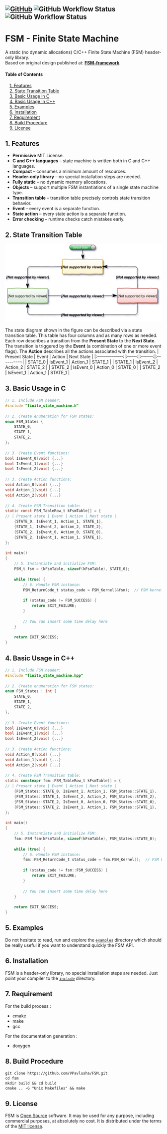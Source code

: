[![GitHub](https://img.shields.io/github/license/VPavlusha/FSM?color=blue&label=License&logo=github)](LICENSE)
![GitHub Workflow Status](https://img.shields.io/github/workflow/status/VPavlusha/FSM/CMake?label=CMake&logo=Github)
![GitHub Workflow Status](https://img.shields.io/github/workflow/status/VPavlusha/FSM/cpp-linter?label=cpp-linter&logo=Github)
---

# FSM - Finite State Machine
A static (no dynamic allocations) C/C++ Finite State Machine (FSM) header-only library.<br />
Based on original design published at: <a href="https://github.com/AstarLight/FSM-framework"><strong>FSM-framework</strong></a>.

#### Table of Contents  
&emsp;[1. Features](#1-features)  
&emsp;[2. State Transition Table](#2-state-transition-table)  
&emsp;[3. Basic Usage in C](#3-basic-usage-in-c)  
&emsp;[4. Basic Usage in C++](#4-basic-usage-in-c)  
&emsp;[5. Examples](#5-examples)  
&emsp;[6. Installation](#6-installation)  
&emsp;[7. Requirement](#7-requirement)  
&emsp;[8. Build Procedure](#8-build-procedure)  
&emsp;[9. License](#9-license)  

## 1. Features
  - **Permissive** MIT License.
  - **C and C++ languages** – state machine is written both in C and C++ languages.
  - **Compact** – consumes a minimum amount of resources.
  - **Header-only library** – no special installation steps are needed.
  - **Fully static** – no dynamic memory allocations.
  - **Objects** – support multiple FSM instantiations of a single state machine type.
  - **Transition table** – transition table precisely controls state transition behavior.
  - **Event** – every event is a separate function.
  - **State action** – every state action is a separate function.
  - **Error checking** – runtime checks catch mistakes early.

## 2. State Transition Table

<img src="./doc/img/fsm_diagram.svg" alt="Finite State Machine" width="550"/>

The state diagram shown in the figure can be described via a state transition table. This table has four columns and as many rows as needed. Each row describes a transition from the **Present State** to the **Next State**. The transition is triggered by the **Event** (a combination of one or more event flags). The **Action** describes all the actions associated with the transition.
| Present State | Event | Action | Next State |
|:-------------:|:-----:|:------:|:----------:|
| STATE_0 | IsEvent_1 | Action_1 | STATE_1 |
| STATE_1 | IsEvent_2 | Action_2 | STATE_2 |
| STATE_2 | IsEvent_0 | Action_0 | STATE_0 |
| STATE_2 | IsEvent_1 | Action_1 | STATE_1 |

## 3. Basic Usage in C
```C
// 1. Include FSM header:
#include "finite_state_machine.h"

// 2. Create enumeration for FSM states:
enum FSM_States {
    STATE_0,
    STATE_1,
    STATE_2,
};

// 3. Create Event functions:
bool IsEvent_0(void) {...}
bool IsEvent_1(void) {...}
bool IsEvent_2(void) {...}

// 3. Create Action functions:
void Action_0(void) {...}
void Action_1(void) {...}
void Action_2(void) {...}

// 4. Create FSM Transition table:
static const FSM_TableRow_t kFsmTable[] = {
// | Present state | Event | Action | Next state |
    {STATE_0, IsEvent_1, Action_1, STATE_1},
    {STATE_1, IsEvent_2, Action_2, STATE_2},
    {STATE_2, IsEvent_0, Action_0, STATE_0},
    {STATE_2, IsEvent_1, Action_1, STATE_1},
};

int main()
{
    // 5. Instantiate and initialize FSM:
    FSM_t fsm = {kFsmTable, sizeof(kFsmTable), STATE_0};

    while (true) {
        // 6. Handle FSM instance:
        FSM_ReturnCode_t status_code = FSM_Kernel(&fsm);  // FSM kernel task running on background
        
        if (status_code != FSM_SUCCESS) {
            return EXIT_FAILURE;
        }

        // You can insert some time delay here
    }

    return EXIT_SUCCESS;
}
```

## 4. Basic Usage in C++
```C
// 1. Include FSM header:
#include "finite_state_machine.hpp"

// 2. Create enumeration for FSM states:
enum FSM_States : int {
    STATE_0,
    STATE_1,
    STATE_2,
};

// 3. Create Event functions:
bool IsEvent_0(void) {...}
bool IsEvent_1(void) {...}
bool IsEvent_2(void) {...}

// 3. Create Action functions:
void Action_0(void) {...}
void Action_1(void) {...}
void Action_2(void) {...}

// 4. Create FSM Transition table:
static constexpr fsm::FSM_TableRow_t kFsmTable[] = {
// | Present state | Event | Action | Next state |
    {FSM_States::STATE_0, IsEvent_1, Action_1, FSM_States::STATE_1},
    {FSM_States::STATE_1, IsEvent_2, Action_2, FSM_States::STATE_2},
    {FSM_States::STATE_2, IsEvent_0, Action_0, FSM_States::STATE_0},
    {FSM_States::STATE_2, IsEvent_1, Action_1, FSM_States::STATE_1},
};

int main()
{
    // 5. Instantiate and initialize FSM:
    fsm::FSM fsm(kFsmTable, sizeof(kFsmTable), FSM_States::STATE_0);

    while (true) {
        // 6. Handle FSM instance:
        fsm::FSM_ReturnCode_t status_code = fsm.FSM_Kernel();  // FSM kernel task running on background
        
        if (status_code != fsm::FSM_SUCCESS) {
            return EXIT_FAILURE;
        }

        // You can insert some time delay here
    }

    return EXIT_SUCCESS;
}
```

## 5. Examples
Do not hesitate to read, run and explore the [`examples`](https://github.com/VPavlusha/FSM/tree/main/examples) directory which should be really useful if you want to understand quickly the FSM API.

## 6. Installation
FSM is a header-only library, no special installation steps are needed. Just point your compiler to the [`include`](https://github.com/VPavlusha/FSM2/tree/main/include) directory.

## 7. Requirement
For the build process :
  - cmake
  - make
  - gcc

For the documentation generation :
  - doxygen

## 8. Build Procedure
```
git clone https://github.com/VPavlusha/FSM.git
cd fsm
mkdir build && cd build
cmake .. -G "Unix Makefiles" && make
```

## 9. License
FSM is [Open Source] software. It may be used for any purpose,
including commercial purposes, at absolutely no cost. It is
distributed under the terms of the [MIT license].

  [Open Source]: http://www.opensource.org/docs/definition.html
  [MIT license]: http://www.opensource.org/licenses/mit-license.html
